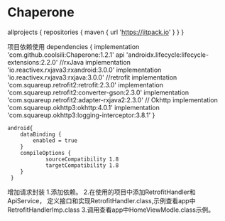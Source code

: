 # Chaperone
allprojects {
    repositories {
        maven { url 'https://jitpack.io' }
    }
}

项目依赖使用
    dependencies {
        implementation 'com.github.coolsili:Chaperone:1.2.1'
        api 'androidx.lifecycle:lifecycle-extensions:2.2.0'
        //rxJava
        implementation 'io.reactivex.rxjava3:rxandroid:3.0.0'
        implementation 'io.reactivex.rxjava3:rxjava:3.0.0'
        //retrofit
        implementation 'com.squareup.retrofit2:retrofit:2.3.0'
        implementation 'com.squareup.retrofit2:converter-gson:2.3.0'
        implementation 'com.squareup.retrofit2:adapter-rxjava2:2.3.0'
        // Okhttp
        implementation 'com.squareup.okhttp3:okhttp:4.0.1'
        implementation 'com.squareup.okhttp3:logging-interceptor:3.8.1'
    }

    android{
        dataBinding {
            enabled = true
        }
        compileOptions {
                sourceCompatibility 1.8
                targetCompatibility 1.8
        }
     }


增加请求封装
1.添加依赖。
2.在使用的项目中添加RetrofitHandler和ApiService，
  定义接口和实现RetrofitHandler.class,示例查看app中RetrofitHandlerImp.class
3.调用查看app中HomeViewModle.class示例。
